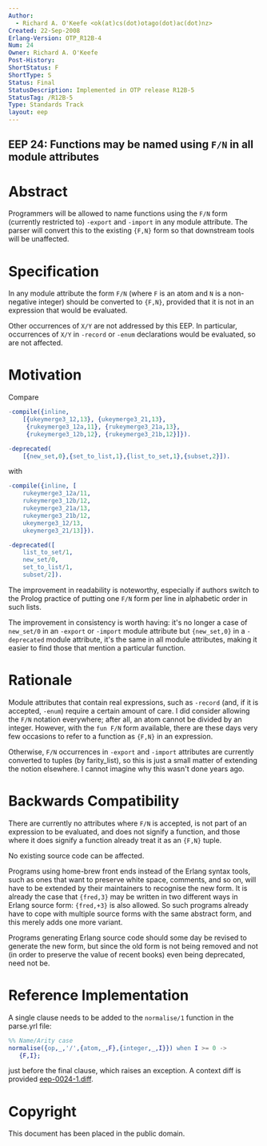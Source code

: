 ```yaml
---
Author:
  - Richard A. O'Keefe <ok(at)cs(dot)otago(dot)ac(dot)nz>
Created: 22-Sep-2008
Erlang-Version: OTP_R12B-4
Num: 24
Owner: Richard A. O'Keefe
Post-History: 
ShortStatus: F
ShortType: S
Status: Final
StatusDescription: Implemented in OTP release R12B-5
StatusTag: /R12B-5
Type: Standards Track
layout: eep
---
```

EEP 24: Functions may be named using `F/N` in all module attributes
----

Abstract
========

Programmers will be allowed to name functions using the
`F/N` form (currently restricted to) `-export` and `-import`
in any module attribute.  The parser will convert this
to the existing `{F,N}` form so that downstream tools will
be unaffected.

Specification
=============

In any module attribute the form `F/N` (where `F` is an atom and `N` is
a non-negative integer) should be converted to `{F,N}`, provided
that it is not in an expression that would be evaluated.

Other occurrences of `X/Y` are not addressed by this EEP.
In particular, occurrences of `X/Y` in `-record` or `-enum`
declarations would be evaluated, so are not affected.

Motivation
==========

Compare

```erlang
-compile({inline,
    [{ukeymerge3_12,13}, {ukeymerge3_21,13},
     {rukeymerge3_12a,11}, {rukeymerge3_21a,13},
     {rukeymerge3_12b,12}, {rukeymerge3_21b,12}]}).

-deprecated(
    [{new_set,0},{set_to_list,1},{list_to_set,1},{subset,2}]).
```

with

```erlang
-compile({inline, [
    rukeymerge3_12a/11,
    rukeymerge3_12b/12,
    rukeymerge3_21a/13,
    rukeymerge3_21b/12,
    ukeymerge3_12/13,
    ukeymerge3_21/13]}).

-deprecated([
    list_to_set/1,
    new_set/0,
    set_to_list/1,
    subset/2]).
```

The improvement in readability is noteworthy, especially if
authors switch to the Prolog practice of putting one `F/N` form
per line in alphabetic order in such lists.

The improvement in consistency is worth having:  it's no longer a
case of `new_set/0` in an `-export` or `-import` module attribute but
`{new_set,0}` in a `-deprecated` module attribute, it's the same in
all module attributes, making it easier to find those that mention
a particular function.

Rationale
=========

Module attributes that contain real expressions, such as `-record`
(and, if it is accepted, `-enum`) require a certain amount of care.
I did consider allowing the `F/N` notation everywhere; after all,
an atom cannot be divided by an integer.  However, with the
`fun F/N` form available, there are these days very few occasions
to refer to a function as `{F,N}` in an expression.

Otherwise, `F/N` occurrences in `-export` and `-import` attributes are
currently converted to tuples (by farity_list), so this is just a
small matter of extending the notion elsewhere.  I cannot imagine
why this wasn't done years ago.

Backwards Compatibility
=======================

There are currently no attributes where `F/N` is accepted,
is not part of an expression to be evaluated, and does not
signify a function, and those where it does signify a function
already treat it as an `{F,N}` tuple.

No existing source code can be affected.

Programs using home-brew front ends instead of the Erlang
syntax tools, such as ones that want to preserve white
space, comments, and so on, will have to be extended by
their maintainers to recognise the new form.  It is
already the case that `{fred,3}` may be written in two
different ways in Erlang source form: `{fred,+3}` is also
allowed.  So such programs already have to cope with
multiple source forms with the same abstract form, and
this merely adds one more variant.

Programs generating Erlang source code should some day
be revised to generate the new form, but since the old form
is not being removed and not (in order to preserve the
value of recent books) even being deprecated, need not be.

Reference Implementation
========================

A single clause needs to be added to the `normalise/1`
function in the parse.yrl file:

```erlang
%% Name/Arity case
normalise({op,_,'/',{atom,_,F},{integer,_,I}}) when I >= 0 ->
   {F,I};
```

just before the final clause, which raises an exception.
A context diff is provided [eep-0024-1.diff][].

[eep-0024-1.diff]: eep-0024-1.diff "Diff to apply to parse.yrl"

Copyright
=========

This document has been placed in the public domain.

[EmacsVar]: <> "Local Variables:"
[EmacsVar]: <> "mode: indented-text"
[EmacsVar]: <> "indent-tabs-mode: nil"
[EmacsVar]: <> "sentence-end-double-space: t"
[EmacsVar]: <> "fill-column: 70"
[EmacsVar]: <> "coding: utf-8"
[EmacsVar]: <> "End:"